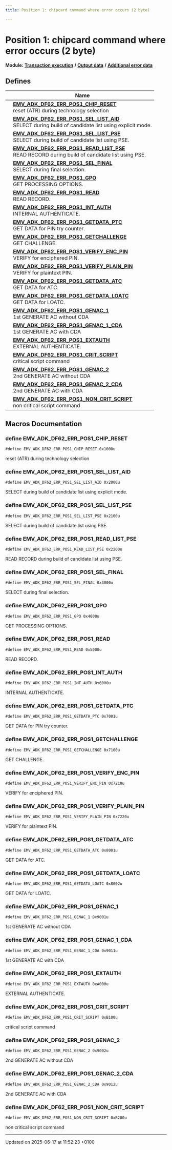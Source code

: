 ```yaml
---
title: Position 1: chipcard command where error occurs (2 byte)

---
```


# Position 1: chipcard command where error occurs (2 byte)

**Module:** **[Transaction execution](group___a_d_k___t_r_x___e_x_e_c.md)** **/** **[Output data](group___d_e_f___f_l_o_w___o_u_t_p_u_t.md)** **/** **[Additional error data](group___d_e_f___d_f62.md)**



## Defines

|                | Name           |
| -------------- | -------------- |
|  | **[EMV_ADK_DF62_ERR_POS1_CHIP_RESET](group___d_e_f___d_f62___p_o_s1.md#define-emv-adk-df62-err-pos1-chip-reset)** <br>reset (ATR) during technology selection  |
|  | **[EMV_ADK_DF62_ERR_POS1_SEL_LIST_AID](group___d_e_f___d_f62___p_o_s1.md#define-emv-adk-df62-err-pos1-sel-list-aid)** <br>SELECT during build of candidate list using explicit mode.  |
|  | **[EMV_ADK_DF62_ERR_POS1_SEL_LIST_PSE](group___d_e_f___d_f62___p_o_s1.md#define-emv-adk-df62-err-pos1-sel-list-pse)** <br>SELECT during build of candidate list using PSE.  |
|  | **[EMV_ADK_DF62_ERR_POS1_READ_LIST_PSE](group___d_e_f___d_f62___p_o_s1.md#define-emv-adk-df62-err-pos1-read-list-pse)** <br>READ RECORD during build of candidate list using PSE.  |
|  | **[EMV_ADK_DF62_ERR_POS1_SEL_FINAL](group___d_e_f___d_f62___p_o_s1.md#define-emv-adk-df62-err-pos1-sel-final)** <br>SELECT during final selection.  |
|  | **[EMV_ADK_DF62_ERR_POS1_GPO](group___d_e_f___d_f62___p_o_s1.md#define-emv-adk-df62-err-pos1-gpo)** <br>GET PROCESSING OPTIONS.  |
|  | **[EMV_ADK_DF62_ERR_POS1_READ](group___d_e_f___d_f62___p_o_s1.md#define-emv-adk-df62-err-pos1-read)** <br>READ RECORD.  |
|  | **[EMV_ADK_DF62_ERR_POS1_INT_AUTH](group___d_e_f___d_f62___p_o_s1.md#define-emv-adk-df62-err-pos1-int-auth)** <br>INTERNAL AUTHENTICATE.  |
|  | **[EMV_ADK_DF62_ERR_POS1_GETDATA_PTC](group___d_e_f___d_f62___p_o_s1.md#define-emv-adk-df62-err-pos1-getdata-ptc)** <br>GET DATA for PIN try counter.  |
|  | **[EMV_ADK_DF62_ERR_POS1_GETCHALLENGE](group___d_e_f___d_f62___p_o_s1.md#define-emv-adk-df62-err-pos1-getchallenge)** <br>GET CHALLENGE.  |
|  | **[EMV_ADK_DF62_ERR_POS1_VERIFY_ENC_PIN](group___d_e_f___d_f62___p_o_s1.md#define-emv-adk-df62-err-pos1-verify-enc-pin)** <br>VERIFY for enciphered PIN.  |
|  | **[EMV_ADK_DF62_ERR_POS1_VERIFY_PLAIN_PIN](group___d_e_f___d_f62___p_o_s1.md#define-emv-adk-df62-err-pos1-verify-plain-pin)** <br>VERIFY for plaintext PIN.  |
|  | **[EMV_ADK_DF62_ERR_POS1_GETDATA_ATC](group___d_e_f___d_f62___p_o_s1.md#define-emv-adk-df62-err-pos1-getdata-atc)** <br>GET DATA for ATC.  |
|  | **[EMV_ADK_DF62_ERR_POS1_GETDATA_LOATC](group___d_e_f___d_f62___p_o_s1.md#define-emv-adk-df62-err-pos1-getdata-loatc)** <br>GET DATA for LOATC.  |
|  | **[EMV_ADK_DF62_ERR_POS1_GENAC_1](group___d_e_f___d_f62___p_o_s1.md#define-emv-adk-df62-err-pos1-genac-1)** <br>1st GENERATE AC without CDA  |
|  | **[EMV_ADK_DF62_ERR_POS1_GENAC_1_CDA](group___d_e_f___d_f62___p_o_s1.md#define-emv-adk-df62-err-pos1-genac-1-cda)** <br>1st GENERATE AC with CDA  |
|  | **[EMV_ADK_DF62_ERR_POS1_EXTAUTH](group___d_e_f___d_f62___p_o_s1.md#define-emv-adk-df62-err-pos1-extauth)** <br>EXTERNAL AUTHENTICATE.  |
|  | **[EMV_ADK_DF62_ERR_POS1_CRIT_SCRIPT](group___d_e_f___d_f62___p_o_s1.md#define-emv-adk-df62-err-pos1-crit-script)** <br>critical script command  |
|  | **[EMV_ADK_DF62_ERR_POS1_GENAC_2](group___d_e_f___d_f62___p_o_s1.md#define-emv-adk-df62-err-pos1-genac-2)** <br>2nd GENERATE AC without CDA  |
|  | **[EMV_ADK_DF62_ERR_POS1_GENAC_2_CDA](group___d_e_f___d_f62___p_o_s1.md#define-emv-adk-df62-err-pos1-genac-2-cda)** <br>2nd GENERATE AC with CDA  |
|  | **[EMV_ADK_DF62_ERR_POS1_NON_CRIT_SCRIPT](group___d_e_f___d_f62___p_o_s1.md#define-emv-adk-df62-err-pos1-non-crit-script)** <br>non critical script command  |




## Macros Documentation

### define EMV_ADK_DF62_ERR_POS1_CHIP_RESET

```
#define EMV_ADK_DF62_ERR_POS1_CHIP_RESET 0x1000u
```

reset (ATR) during technology selection 

### define EMV_ADK_DF62_ERR_POS1_SEL_LIST_AID

```
#define EMV_ADK_DF62_ERR_POS1_SEL_LIST_AID 0x2000u
```

SELECT during build of candidate list using explicit mode. 

### define EMV_ADK_DF62_ERR_POS1_SEL_LIST_PSE

```
#define EMV_ADK_DF62_ERR_POS1_SEL_LIST_PSE 0x2100u
```

SELECT during build of candidate list using PSE. 

### define EMV_ADK_DF62_ERR_POS1_READ_LIST_PSE

```
#define EMV_ADK_DF62_ERR_POS1_READ_LIST_PSE 0x2200u
```

READ RECORD during build of candidate list using PSE. 

### define EMV_ADK_DF62_ERR_POS1_SEL_FINAL

```
#define EMV_ADK_DF62_ERR_POS1_SEL_FINAL 0x3000u
```

SELECT during final selection. 

### define EMV_ADK_DF62_ERR_POS1_GPO

```
#define EMV_ADK_DF62_ERR_POS1_GPO 0x4000u
```

GET PROCESSING OPTIONS. 

### define EMV_ADK_DF62_ERR_POS1_READ

```
#define EMV_ADK_DF62_ERR_POS1_READ 0x5000u
```

READ RECORD. 

### define EMV_ADK_DF62_ERR_POS1_INT_AUTH

```
#define EMV_ADK_DF62_ERR_POS1_INT_AUTH 0x6000u
```

INTERNAL AUTHENTICATE. 

### define EMV_ADK_DF62_ERR_POS1_GETDATA_PTC

```
#define EMV_ADK_DF62_ERR_POS1_GETDATA_PTC 0x7001u
```

GET DATA for PIN try counter. 

### define EMV_ADK_DF62_ERR_POS1_GETCHALLENGE

```
#define EMV_ADK_DF62_ERR_POS1_GETCHALLENGE 0x7100u
```

GET CHALLENGE. 

### define EMV_ADK_DF62_ERR_POS1_VERIFY_ENC_PIN

```
#define EMV_ADK_DF62_ERR_POS1_VERIFY_ENC_PIN 0x7210u
```

VERIFY for enciphered PIN. 

### define EMV_ADK_DF62_ERR_POS1_VERIFY_PLAIN_PIN

```
#define EMV_ADK_DF62_ERR_POS1_VERIFY_PLAIN_PIN 0x7220u
```

VERIFY for plaintext PIN. 

### define EMV_ADK_DF62_ERR_POS1_GETDATA_ATC

```
#define EMV_ADK_DF62_ERR_POS1_GETDATA_ATC 0x8001u
```

GET DATA for ATC. 

### define EMV_ADK_DF62_ERR_POS1_GETDATA_LOATC

```
#define EMV_ADK_DF62_ERR_POS1_GETDATA_LOATC 0x8002u
```

GET DATA for LOATC. 

### define EMV_ADK_DF62_ERR_POS1_GENAC_1

```
#define EMV_ADK_DF62_ERR_POS1_GENAC_1 0x9001u
```

1st GENERATE AC without CDA 

### define EMV_ADK_DF62_ERR_POS1_GENAC_1_CDA

```
#define EMV_ADK_DF62_ERR_POS1_GENAC_1_CDA 0x9011u
```

1st GENERATE AC with CDA 

### define EMV_ADK_DF62_ERR_POS1_EXTAUTH

```
#define EMV_ADK_DF62_ERR_POS1_EXTAUTH 0xA000u
```

EXTERNAL AUTHENTICATE. 

### define EMV_ADK_DF62_ERR_POS1_CRIT_SCRIPT

```
#define EMV_ADK_DF62_ERR_POS1_CRIT_SCRIPT 0xB100u
```

critical script command 

### define EMV_ADK_DF62_ERR_POS1_GENAC_2

```
#define EMV_ADK_DF62_ERR_POS1_GENAC_2 0x9002u
```

2nd GENERATE AC without CDA 

### define EMV_ADK_DF62_ERR_POS1_GENAC_2_CDA

```
#define EMV_ADK_DF62_ERR_POS1_GENAC_2_CDA 0x9012u
```

2nd GENERATE AC with CDA 

### define EMV_ADK_DF62_ERR_POS1_NON_CRIT_SCRIPT

```
#define EMV_ADK_DF62_ERR_POS1_NON_CRIT_SCRIPT 0xB200u
```

non critical script command 



-------------------------------

Updated on 2025-06-17 at 11:52:23 +0100